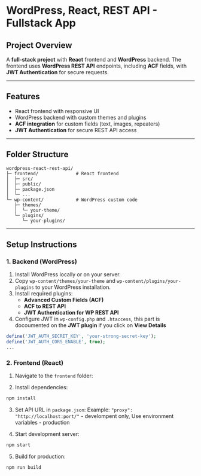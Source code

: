 # WordPress, React, REST API - Fullstack App

## Project Overview

A **full-stack project** with **React** frontend and **WordPress** backend. The frontend uses **WordPress REST API** endpoints, including **ACF** fields, with **JWT Authentication** for secure requests.

---

## Features

- React frontend with responsive UI
- WordPress backend with custom themes and plugins
- **ACF integration** for custom fields (text, images, repeaters)
- **JWT Authentication** for secure REST API access

---

## Folder Structure

```
wordpress-react-rest-api/
├─ frontend/              # React frontend
│  ├─ src/
│  ├─ public/
│  ├─ package.json
│  └─ ...
└─ wp-content/            # WordPress custom code
   ├─ themes/
   │  └─ your-theme/
   └─ plugins/
      └─ your-plugins/
```

---

## Setup Instructions

### 1. Backend (WordPress)

1. Install WordPress locally or on your server.
2. Copy `wp-content/themes/your-theme` and `wp-content/plugins/your-plugins` to your WordPress installation.
3. Install required plugins:
   - **Advanced Custom Fields (ACF)**
   - **ACF to REST API**
   - **JWT Authentication for WP REST API**
4. Configure JWT in `wp-config.php` and `.htaccess`, this part is docoumented on the **JWT plugin** if you click on **View Details**

```php
define('JWT_AUTH_SECRET_KEY', 'your-strong-secret-key');
define('JWT_AUTH_CORS_ENABLE', true);
...

```

### 2. Frontend (React)

1. Navigate to the `frontend` folder:

2. Install dependencies:

```bash
npm install
```

3. Set API URL in `package.json`:
   Example: `"proxy": "http://localhost:port/"` - develompent only,
   Use environment variables - production

4. Start development server:

```bash
npm start
```

5. Build for production:

```bash
npm run build
```
